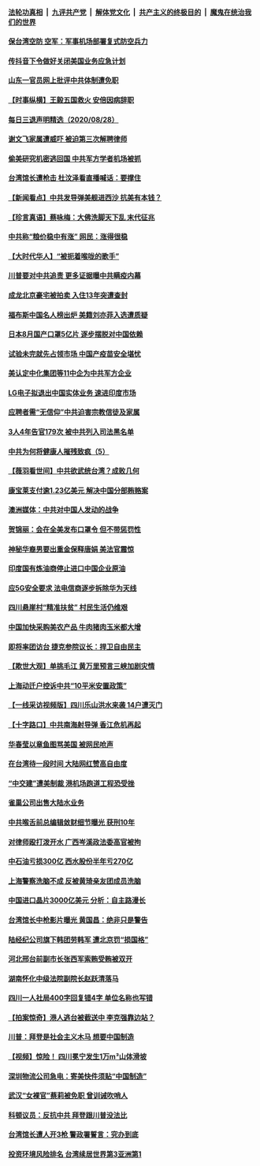 ####  [法轮功真相](../../../../basic/blob/master/README.md?t=08291331) &nbsp;|&nbsp; [九评共产党](../../../../9ping.md/blob/master/README.md?t=08291331) &nbsp;|&nbsp; [解体党文化](../../../../jtdwh.md/blob/master/README.md?t=08291331)  &nbsp;|&nbsp; [共产主义的终极目的](../../../../gczydzjmd.md/blob/master/README.md?t=08291331) &nbsp;|&nbsp; [魔鬼在统治我们的世界](../../../../mgztzwmdsj.md/blob/master/README.md?t=08291331) 

#### [保台湾空防 空军：军事机场部署复式防空兵力](../pages/nsc413/n12365671.md?t=08291331) 

#### [传抖音下令做好关闭美国业务应急计划](../pages/nsc413/n12365521.md?t=08291331) 

#### [山东一官员网上批评中共体制遭免职](../pages/nsc413/n12365784.md?t=08291331) 

#### [【时事纵横】王毅五国救火 安倍因病辞职](../pages/nsc413/n12365058.md?t=08291331) 

#### [每日三退声明精选（2020/08/28）](../pages/nsc413/n12365653.md?t=08291331) 


#### [谢文飞家属遭威吓 被迫第三次解聘律师](../pages/nsc413/n12365567.md?t=08291331) 

#### [偷美研究机密逃回国 中共军方学者机场被抓](../pages/nsc413/n12365460.md?t=08291331) 

#### [台湾馆长遭枪击 杜汶泽看直播喊话：要撑住](../pages/nsc413/n12365345.md?t=08291331) 

#### [【新闻看点】中共发导弹美舰进西沙 抗美有本钱？](../pages/nsc413/n12365106.md?t=08291331) 

#### [【珍言真语】蔡咏梅：大佛洗脚天下乱 末代征兆](../pages/nsc413/n12364079.md?t=08291331) 

#### [中共称“粮价稳中有涨” 网民：涨得很稳](../pages/nsc413/n12365363.md?t=08291331) 

#### [【大时代华人】“被扼着喉咙的歌手”](../pages/nsc413/n12365159.md?t=08291331) 

#### [川普要对中共追责 更多证据曝中共瞒疫内幕](../pages/nsc413/n12365093.md?t=08291331) 

#### [成龙北京豪宅被拍卖 入住13年突遭查封](../pages/nsc413/n12365016.md?t=08291331) 

#### [福布斯中国名人榜出炉 美籍刘亦菲入选遭质疑](../pages/nsc413/n12362661.md?t=08291331) 

#### [日本8月国产口罩5亿片 逐步摆脱对中国依赖](../pages/nsc413/n12365145.md?t=08291331) 

#### [试验未完就先占领市场 中国产疫苗安全堪忧](../pages/nsc413/n12365179.md?t=08291331) 

#### [美认定中化集团等11中企为中共军方企业](../pages/nsc413/n12365225.md?t=08291331) 

#### [LG电子拟退出中国实体业务 速进印度市场](../pages/nsc413/n12364955.md?t=08291331) 

#### [应聘者需“无信仰”中共迫害宗教信徒及家属](../pages/nsc413/n12364790.md?t=08291331) 

#### [3人4年告官179次 被中共列入司法黑名单](../pages/nsc413/n12364880.md?t=08291331) 

#### [中共为何将健康人摧残致疯（5）](../pages/nsc413/n12364056.md?t=08291331) 

#### [【薇羽看世间】中共欲武统台湾？成败几何](../pages/nsc413/n12364956.md?t=08291331) 

#### [康宝莱支付逾1.23亿美元 解决中国分部贿赂案](../pages/nsc413/n12364989.md?t=08291331) 

#### [澳洲媒体：中共对中国人发动的战争](../pages/nsc413/n12359711.md?t=08291331) 

#### [贺锦丽：会在全美发布口罩令 但不带惩罚性](../pages/nsc413/n12364922.md?t=08291331) 

#### [神秘华裔男要出重金保释唐娟 美法官震惊](../pages/nsc413/n12364664.md?t=08291331) 

#### [印度国有炼油商停止进口中国企业原油](../pages/nsc413/n12364492.md?t=08291331) 

#### [应5G安全要求 法电信商逐步拆除华为天线](../pages/nsc413/n12364595.md?t=08291331) 

#### [四川悬崖村“精准扶贫” 村民生活仍维艰](../pages/nsc413/n12364485.md?t=08291331) 

#### [中国加快采购美农产品 牛肉猪肉玉米都大增](../pages/nsc413/n12364424.md?t=08291331) 

#### [即将率团访台 捷克参院议长：捍卫自由民主](../pages/nsc413/n12364214.md?t=08291331) 

#### [【欺世大观】单挑毛江 黄万里预言三峡加剧灾情](../pages/nsc413/n12357101.md?t=08291331) 

#### [上海动迁户控诉中共“10平米安置政策”](../pages/nsc413/n12364215.md?t=08291331) 

#### [【一线采访视频版】四川乐山洪水来袭 14户遭灭门](../pages/nsc413/n12363821.md?t=08291331) 

#### [【十字路口】中共南海射导弹 香江危机再起](../pages/nsc413/n12363113.md?t=08291331) 

#### [华春莹以章鱼图骂美国 被网民呛声](../pages/nsc413/n12363615.md?t=08291331) 

#### [在台湾待一段时间 大陆网红赞高自由度](../pages/nsc413/n12363839.md?t=08291331) 

#### [“中交建”遭美制裁 港机场跑道工程恐受挫](../pages/nsc413/n12363773.md?t=08291331) 

#### [雀巢公司出售大陆水业务](../pages/nsc413/n12363817.md?t=08291331) 

#### [中共喉舌前总编辑敛财细节曝光 获刑10年](../pages/nsc413/n12364011.md?t=08291331) 

#### [对律师殴打泼开水 广西岑溪政法委高官被拘](../pages/nsc413/n12363904.md?t=08291331) 

#### [中石油亏损300亿 西水股份半年亏270亿](../pages/nsc413/n12363623.md?t=08291331) 

#### [上海警察洗脑不成 反被黄琦亲友团成员洗脑](../pages/nsc413/n12363920.md?t=08291331) 


#### [中国进口晶片3000亿美元 分析：自主路漫长](../pages/nsc413/n12362845.md?t=08291331) 

#### [台湾馆长中枪影片曝光 黄国昌：绝非只是警告](../pages/nsc413/n12363644.md?t=08291331) 

#### [陆经纪公司旗下韩团劳韩军 遭北京罚“损国格”](../pages/nsc413/n12363684.md?t=08291331) 

#### [河北邢台前副市长张西军索贿受贿被双开](../pages/nsc413/n12363573.md?t=08291331) 

#### [湖南怀化中级法院副院长赵跃清落马](../pages/nsc413/n12363616.md?t=08291331) 

#### [四川一人社局400字回复错4字 单位名称也写错](../pages/nsc413/n12363342.md?t=08291331) 

#### [【拍案惊奇】港人逃台被截送中 李克强靠边站？](../pages/nsc413/n12362954.md?t=08291331) 

#### [川普：拜登是社会主义木马 想要中国制造](../pages/nsc413/n12362999.md?t=08291331) 

#### [【视频】惊险！ 四川冕宁发生1万m³山体滑坡](../pages/nsc413/n12363148.md?t=08291331) 

#### [深圳物流公司急电：寄美快件须贴“中国制造”](../pages/nsc413/n12362465.md?t=08291331) 

#### [武汉“女裸官”蔡莉被免职 曾训诫吹哨人](../pages/nsc413/n12363162.md?t=08291331) 

#### [科顿议员：反抗中共 拜登跟川普没法比](../pages/nsc413/n12363150.md?t=08291331) 

#### [台湾馆长遭人开3枪 警政署誓言：究办到底](../pages/nsc413/n12363107.md?t=08291331) 

#### [投资环境风险排名 台湾续居世界第3亚洲第1](../pages/nsc413/n12362990.md?t=08291331) 

